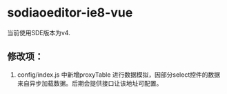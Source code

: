 # sodiaoeditor-ie8-vue

当前使用SDE版本为v4.

## 修改项：

1. config/index.js 中新增proxyTable 进行数据模拟，因部分select控件的数据来自异步加载数据。后期会提供接口让该地址可配置。